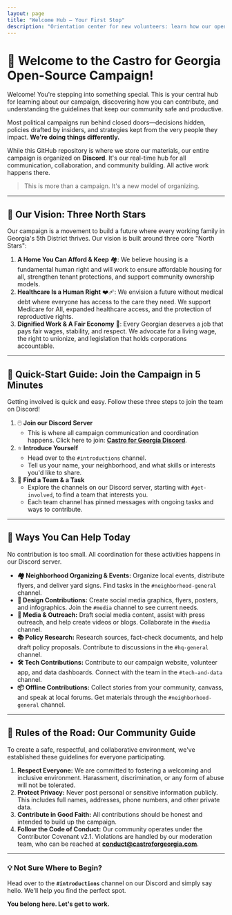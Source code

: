 ```yaml
---
layout: page
title: "Welcome Hub – Your First Stop"
description: "Orientation center for new volunteers: learn how our open-source campaign works and join our community on Discord to get involved."
---
```


# 🌟 Welcome to the Castro for Georgia Open-Source Campaign!

Welcome! You're stepping into something special. This is your central hub for learning about our campaign, discovering how you can contribute, and understanding the guidelines that keep our community safe and productive.

Most political campaigns run behind closed doors—decisions hidden, policies drafted by insiders, and strategies kept from the very people they impact. **We're doing things differently.**

While this GitHub repository is where we store our materials, our entire campaign is organized on **Discord**. It's our real-time hub for all communication, collaboration, and community building. All active work happens there.

> This is more than a campaign. It's a new model of organizing.

---

## 🌟 Our Vision: Three North Stars

Our campaign is a movement to build a future where every working family in Georgia's 5th District thrives. Our vision is built around three core "North Stars":

1.  **A Home You Can Afford & Keep** 🏘️: We believe housing is a fundamental human right and will work to ensure affordable housing for all, strengthen tenant protections, and support community ownership models.
2.  **Healthcare Is a Human Right** ❤️‍🩹: We envision a future without medical debt where everyone has access to the care they need. We support Medicare for All, expanded healthcare access, and the protection of reproductive rights.
3.  **Dignified Work & A Fair Economy** 💪: Every Georgian deserves a job that pays fair wages, stability, and respect. We advocate for a living wage, the right to unionize, and legislation that holds corporations accountable.

---

## 🚀 Quick-Start Guide: Join the Campaign in 5 Minutes

Getting involved is quick and easy. Follow these three steps to join the team on Discord!

1.  🖱️ **Join our Discord Server**
    * This is where all campaign communication and coordination happens. Click here to join: [**Castro for Georgia Discord**](https://discord.gg/ep6dBqPjhG).
2.  ⭐ **Introduce Yourself**
    * Head over to the `#introductions` channel.
    * Tell us your name, your neighborhood, and what skills or interests you'd like to share.
3.  🙋 **Find a Team & a Task**
    * Explore the channels on our Discord server, starting with `#get-involved`, to find a team that interests you.
    * Each team channel has pinned messages with ongoing tasks and ways to contribute.

---

## 🎯 Ways You Can Help Today

No contribution is too small. All coordination for these activities happens in our Discord server.

* **🏘️ Neighborhood Organizing & Events:** Organize local events, distribute flyers, and deliver yard signs. Find tasks in the `#neighborhood-general` channel.
* **🎨 Design Contributions:** Create social media graphics, flyers, posters, and infographics. Join the `#media` channel to see current needs.
* **📢 Media & Outreach:** Draft social media content, assist with press outreach, and help create videos or blogs. Collaborate in the `#media` channel.
* **📚 Policy Research:** Research sources, fact-check documents, and help draft policy proposals. Contribute to discussions in the `#hq-general` channel.
* **🛠️ Tech Contributions:** Contribute to our campaign website, volunteer app, and data dashboards. Connect with the team in the `#tech-and-data` channel.
* **📦 Offline Contributions:** Collect stories from your community, canvass, and speak at local forums. Get materials through the `#neighborhood-general` channel.

---

## 🚦 Rules of the Road: Our Community Guide

To create a safe, respectful, and collaborative environment, we've established these guidelines for everyone participating.

1.  **Respect Everyone:** We are committed to fostering a welcoming and inclusive environment. Harassment, discrimination, or any form of abuse will not be tolerated.
2.  **Protect Privacy:** Never post personal or sensitive information publicly. This includes full names, addresses, phone numbers, and other private data.
3.  **Contribute in Good Faith:** All contributions should be honest and intended to build up the campaign.
4.  **Follow the Code of Conduct:** Our community operates under the Contributor Covenant v2.1. Violations are handled by our moderation team, who can be reached at **conduct@castroforgeorgia.com**.

---

### **💡 Not Sure Where to Begin?**

Head over to the **`#introductions`** channel on our Discord and simply say hello. We'll help you find the perfect spot.

**You belong here. Let's get to work.**